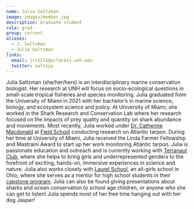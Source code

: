 ```yaml
---
name: Julia Saltzman
image: images/member.jpg
description: Graduate student
role: grad
group: current
aliases:
  - J. Saltzman
  - Julia Saltzman
links:
  email: jrs1231@wildcats.unh.edu
  twitter: saltzyy
---
```


Julia Saltzman (she/her/hers) is an interdisciplinary marine conservation biologist. Her research at UNH will focus on socio-ecological questions in small-scale tropical fisheries and species monitoring. Julia graduated from the University of Miami in 2021 with her bachelor’s in marine science, biology, and ecosystem science and policy. At University of Miami, she worked in the Shark Research and Conservation Lab where her research focused on the impacts of prey quality and quantity on shark abundance and movements. Most recently, Julia worked under [Dr. Catherine Macdonald](https://www.drcatherinemacdonald.com/) at [Field School](https://www.getintothefield.com/) conducting research on Atlantic tarpon. During her time at University of Miami, Julia received the Linda Farmer Fellowship and Mastraini Award to start up her work monitoring Atlantic tarpon. Julia is passionate education and outreach and is currently working with [Terranaut Club](https://terranautclub.com/usa/), where she helps to bring girls and underrepresented genders to the forefront of exciting, hands-on, immersive experiences in science and nature. Julia also works closely with [Laurel School](https://www.laurelschool.org/), an all-girls school in Ohio, where she serves as a mentor for high school students in their [capstone program](https://www.laurelschool.org/academics--arts/upper-school/the-capstone-experience). Julia can also be found giving presentations about sharks and ocean conservation to school age children, or anyone who she can get to listen! Julia spends most of her free time hanging out with her dog Jasper! 